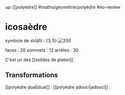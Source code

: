 up::[[polyèdre]]
#maths/géométrie/polyèdre #no-review 
# icosaèdre
symbole de shläfli : $\{3, 5\}$
![200](https://www.techno-science.net/illustration/Definition/inconnu/i/Icosahedron.gif)

faces : 20
sommets : 12
arrêtes : 30

C'est un des [[solides de platon]]

## Transformations
[[polyèdre dual|dual]] : 
[[polyèdre adouci|adouci]] :
